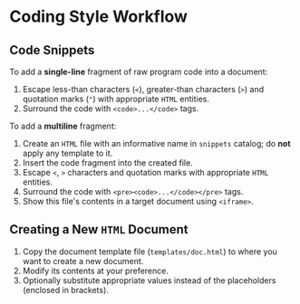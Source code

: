 # Coding Style Workflow

## Code Snippets

To add a **single-line** fragment of raw program code into a document:

1. Escape less-than characters (`<`), greater-than characters (`>`) and quotation marks (`"`) with appropriate `HTML`
   entities.
2. Surround the code with `<code>...</code>` tags.

To add a **multiline** fragment:

1. Create an `HTML` file with an informative name in `snippets` catalog; do **not** apply any template to it.
2. Insert the code fragment into the created file.
3. Escape `<`, `>` characters and quotation marks with appropriate `HTML` entities.
4. Surround the code with `<pre><code>...</code></pre>` tags.
5. Show this file's contents in a target document using `<iframe>`.

## Creating a New `HTML` Document

1. Copy the document template file (`templates/doc.html`) to where you want to create a new document.
2. Modify its contents at your preference.
3. Optionally substitute appropriate values instead of the placeholders (enclosed in brackets).
